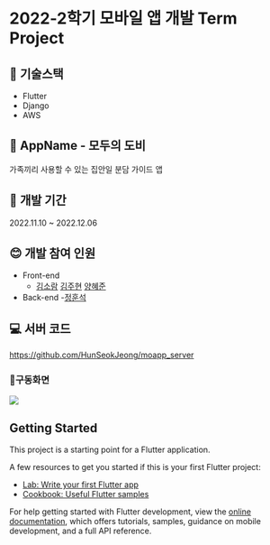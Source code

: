 # 2022-2학기 모바일 앱 개발 Term Project 


## :fork_and_knife: 기술스택
* Flutter
* Django
* AWS


## :seedling: AppName - 모두의 도비
가족끼리 사용할 수 있는 집안일 분담 가이드 앱


## :calendar: 개발 기간
2022.11.10 ~ 2022.12.06</br>



## :blush: 개발 참여 인원
* Front-end
    - [김소람](https://github.com/piriram) [김주현](https://github.com/JooHyeonKim) [양혜준](https://github.com/YangHyeJun)
* Back-end 
    -[정훈석](https://github.com/HunSeokJeong)

## :computer: 서버 코드
https://github.com/HunSeokJeong/moapp_server

### :running:구동화면
<img src=https://user-images.githubusercontent.com/44901486/216235589-559ee7ac-bba1-4256-9d73-7b493938cd97.gif>

## Getting Started

This project is a starting point for a Flutter application.

A few resources to get you started if this is your first Flutter project:

- [Lab: Write your first Flutter app](https://docs.flutter.dev/get-started/codelab)
- [Cookbook: Useful Flutter samples](https://docs.flutter.dev/cookbook)

For help getting started with Flutter development, view the
[online documentation](https://docs.flutter.dev/), which offers tutorials,
samples, guidance on mobile development, and a full API reference.
